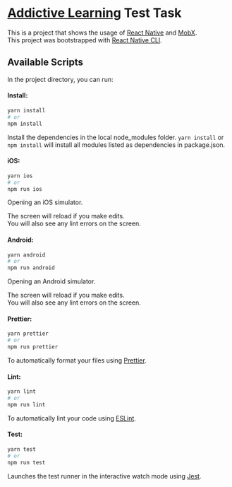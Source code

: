 # [Addictive Learning](https://addictivelearning.io) Test Task

This is a project that shows the usage of [React Native](https://reactnative.dev) and [MobX](https://mobx.js.org/README.html). <br />
This project was bootstrapped with [React Native CLI](https://reactnative.dev/docs/environment-setup).

## Available Scripts

In the project directory, you can run:

#### Install:

```bash
yarn install
# or
npm install
```

Install the dependencies in the local node_modules folder. `yarn install` or `npm install` will install all modules listed as dependencies in package.json.

#### iOS:

```bash
yarn ios
# or
npm run ios
```

Opening an iOS simulator.

The screen will reload if you make edits.<br />
You will also see any lint errors on the screen.

#### Android:

```bash
yarn android
# or
npm run android
```

Opening an Android simulator.

The screen will reload if you make edits.<br />
You will also see any lint errors on the screen.

#### Prettier:

```bash
yarn prettier
# or
npm run prettier
```

To automatically format your files using [Prettier](https://prettier.io/).

#### Lint:

```bash
yarn lint
# or
npm run lint
```

To automatically lint your code using [ESLint](https://eslint.org).

#### Test:

```bash
yarn test
# or
npm run test
```

Launches the test runner in the interactive watch mode using [Jest](https://jestjs.io).
